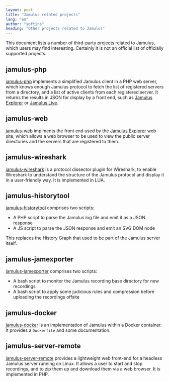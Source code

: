 ```yaml
---
layout: post
title: "Jamulus related projects"
lang: "en"
author: "softins"
heading: "Other projects related to Jamulus"
---
```


This document lists a number of third-party projects related to Jamulus, which users may find interesting.
Certainly it is not an official list of officially supported projects. 

<!--more-->

## jamulus-php

[jamulus-php](https://github.com/softins/jamulus-php) implements a simplified Jamulus client in a
PHP web server, which knows enough Jamulus protocol to fetch the list of registered servers from a
directory, and a list of active clients from each registered server. It returns the results in JSON
for display by a front end, such as [Jamulus Explorer](https://explorer.jamulus.io)
or [Jamulus Live](https://jamulus.live/).

## jamulus-web

[jamulus-web](https://github.com/softins/jamulus-web) implments the front end used by
the [Jamulus Explorer](https://explorer.jamulus.io) web site, which allows a web
browser to be used to view the public server directories and the servers that are
registered to them.

## jamulus-wireshark

[jamulus-wireshark](https://github.com/softins/jamulus-wireshark) is a protocol dissector
plugin for Wireshark, to enable Wireshark to understand the structure of the Jamulus protocol
and display it in a user-friendly way. It is implemented in LUA.

## jamulus-historytool

[jamulus-historytool](https://github.com/pljones/jamulus-historytool) comprises two scripts:
* A PHP script to parse the Jamulus log file and emit it as a JSON response
* A JS script to parse the JSON response and emit an SVG DOM node

This replaces the History Graph that used to be part of the Jamulus server itself.

## jamulus-jamexporter

[jamulus-jamexporter](https://github.com/pljones/jamulus-jamexporter) comprises two scripts:
* A bash script to monitor the Jamulus recording base directory for new recordings
* A bash script to apply some judicious rules and compression before uploading the recordings offsite

## jamulus-docker

[jamulus-docker](https://github.com/grundic/jamulus-docker) is an implementation of Jamulus
within a Docker container. It provides a `Dockerfile` and some documentation.

## jamulus-server-remote

[jamulus-server-remote](https://github.com/vdellamea/jamulus-server-remote) provides a lightweight
web front-end for a headless Jamulus server running on Linux. It allows a user to start and stop recordings,
and to zip them up and download them via a web browser. It is implemented in PHP.
